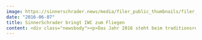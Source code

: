 ```yaml
---
image: https://sinnerschrader.news/media/filer_public_thumbnails/filer_public/66/4c/664c4b6d-46eb-4ad0-a7ef-8d76746a3875/iwc_skywriter.png__480x288_q85_crop_subsampling-2_upscale.jpg
date: "2016-06-07"
title: SinnerSchrader bringt IWC zum Fliegen
content: <div class="newsbody"><p>Das Jahr 2016 steht beim traditionsreichen Schweizer Uhrenhersteller IWC unter dem Leitstern des Fliegens. Um die neue Fliegeruhren-Kollektion auch online markenadäquat erlebbar zu machen, hatte SinnerSchrader die Chance eine herausragende Online-Idee zu entwickeln – ein Webspecial, das Nutzer den Traum vom Fliegen träumen lässt. Das Ergebnis ist eine 3D Webanwendung, die weltweit so zum ersten Mal umgesetzt wurde&#58; der IWC Skywriter.</p><p>Inspiriert von den legendären Skywritern, die in atemberaubenden Kunstflügen Botschaften in den Himmel schrieben, kann jetzt jeder mobil oder vom Schreibtisch aus seine persönliche Botschaft in Echtzeit fliegen und an Freunde versenden. Dazu stehen vier ikonische Flugzeugtypen zur Wahl, die in einer 360°-Sphäre durch die Wolken navigiert werden können – und die jeweils einer Gruppe von Uhren aus der Kollektion zugeordnet sind. Das Besondere&#58; Die 3D-Anwendung ist mit WebGL gebaut. Dadurch funktioniert sie ohne App-Download in allen modernen Browsern und auf nahezu allen mobilen Endgeräten.</p><p>Für die Umsetzung hat sich SinnerSchrader mit Artificial Rome den perfekten Partner für interaktive Webanwendungen an Bord geholt. In Kollaboration mit Artificial Rome entstand das Konzept zum Skywriter. Eine herausragende technische Eigenschaft ist die nahtlose Verzahnung von vorhandenem Videomaterial und live errechneten Engine-Sequenzen. Um dem globalen Anspruch der Marke IWC gerecht zu werden, können im Skywriter sowohl Botschaften in lateinischen Schriftzeichen als auch in den wichtigsten Lettern des asiatischen Raumes geflogen werden. Die Kommunikation des Skywriters wird weiträumig unterstützt durch aufmerksamkeitsstarke Ads auf ausgewählten Kanälen.</p><p><a href="http&#58;//skywriter.iwc.com/de">http&#58;//skywriter.iwc.com/de</a></p><p><strong>Über SinnerSchrader</strong><br/>SinnerSchrader gehört zu den führenden Digitalagenturen Europas. Mit Fokus auf E-Commerce, Strategie und Kommunikation bietet SinnerSchrader die gesamte Bandbreite digitaler Agenturleistungen&#58; Konzeption, Gestaltung, Entwicklung und Betrieb digitaler Plattformen, Mobile Apps, Service Design, Kampagnen, Media, Analytics und Audience Management. SinnerSchrader steht für technologische Exzellenz. Rund 500 Mitarbeiter – davon allein knapp 200 Entwickler – realisieren Marketinglösungen für Marken wie Allianz, Beck’s, comdirect bank, Hapag-Lloyd, Telefónica, TUI, Unilever und Unitymedia. SinnerSchrader wurde 1996 gegründet, ist seit 1999 börsennotiert und hat Büros in Hamburg, Berlin, Frankfurt am Main, München, Prag und Hannover. <a href="http&#58;//sinnerschrader.com/">http&#58;//sinnerschrader.com</a></p><p><strong>Über IWC Schaffhausen</strong><br/>IWC ist die Schweizer Luxus-Uhrenmanufaktur. In der fast 150-jährigen Geschichte des Unternehmens entstanden zahlreiche richtungsweisende Kollektionen, die damals wie heute von Uhrenliebhabern in aller Welt geschätzt werden. Mit den so genannten “B-Uhren” (Beobachtungsuhren) setzte IWC in der Pionierzeit der Fliegerei den Maßstab für Piloten-Instrumente, die nicht nur präzise, sondern auch klar lesbar und selbst mit Handschuhen bedienbar waren. IWC ist zudem der Erfinder der Pellaton-Mechanik, die Uhren durch Bewegung ihres Trägers aufzieht. Rund 650 Mitarbeiter arbeiten am Schweizer Standort in Schaffhausen für das seit 1874 börsennotierte Unternehmen. <br/><a href="http&#58;//www.iwc.com/de">www.iwc.com/de</a></p><p><strong>Über Artificial Rome</strong><br/>Artificial Rome ist eine Agentur für digitale Kampagnen mit Büros in Berlin und Hamburg. Die seit 2006 tätige Agentur hat zahlreiche interaktive und innovative Webanwendungen umgesetzt, die für Aufmerksamkeit und Preise sorgten – u. A. für Swarowski, BMW, Hugo Boss und Adidas. Rund zwanzig Mitarbeiter schaffen für Ihre Kunden Erlebniswelten auf allen digitalen Plattformen von Web- und mobilen Applikationen über Konsolenspiele bis zu großen und aufwendigen digitalen Installationen. Der Mut, immer Neues auszuprobieren, bringt Artificial Rome regelmäßig Preise bei Kreativwettbewerben ein, z. B. beim Cannes-Festival, dem Art Directors Club, dem Red Dot Award sowie beim New York Festival.<br/><a href="http&#58;//www.artificialrome.com/">www.artificialrome.com</a></p><p><strong>Das Team </strong><br/><strong>Sinnerschrader&#58;</strong> Jürgen Alker (GF Kommunikation &amp; Content), Philipp Kafkoulas (CD Art), Stefan Förster (CD Text), Ralf Boller (Technical Director), Helge Grimm (Technical Director)  Constanze Frink (Account Direction)<br/> <br/><strong>Artificial Rome&#58; </strong>Torsten Sperling (Technischer Projektleiter), Dirk Hoffmann, Patrik de Jong (CD), Meike Ufer (AD), Ann-Katrin Frank, Silke Arfman (Projektmanagement),  Marcus Schneider, Sebastian Weyrauch, Marteen Vleugels (Frontend/Backend Programmierung), Christoph Pech, Dennis Timmermann, Hui-Yuan Tien (3D Programmierung)</p><p><strong>IWC Schaffhausen&#58; </strong>Maurice Moitroux, Thomas Scheuring (Projektleitung)<br/> </p></div>
---
```

